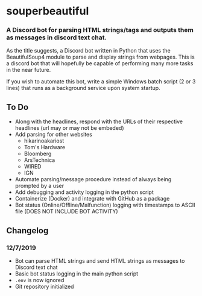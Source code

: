 # souperbeautiful
### A Discord bot for parsing HTML strings/tags and outputs them as messages in discord text chat.

As the title suggests, a Discord bot written in Python that uses the BeautifulSoup4 module to parse and display strings from webpages. This is a discord bot that will hopefully be capable of performing many more tasks in the near future.  

If you wish to automate this bot, write a simple Windows batch script (2 or 3 lines) that runs as a background service upon system startup.  

## To Do
- Along with the headlines, respond with the URLs of their respective headlines (url may or may not be embeded)
- Add parsing for other websites
	- hikarinoakariost
	- Tom's Hardware
	- Bloomberg
	- ArsTechnica
	- WIRED
	- IGN
- Automate parsing/message procedure instead of always being prompted by a user
- Add debugging and activity logging in the python script
- Containerize (Docker) and integrate with GitHub as a package
- Bot status (Online/Offline/Malfunction) logging with timestamps to ASCII file (DOES NOT INCLUDE BOT ACTIVITY)  

## Changelog
### 12/7/2019
- Bot can parse HTML strings and send HTML strings as messages to Discord text chat
- Basic bot status logging in the main python script
- `.env` is now ignored
- Git repository initialized